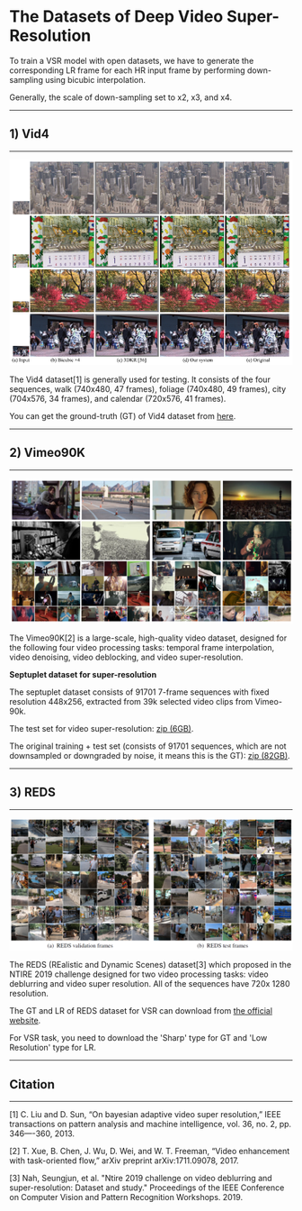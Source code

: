 # The Datasets of Deep Video Super-Resolution

To train a VSR model with open datasets, we have to generate the corresponding LR frame for each HR input frame by performing down-sampling using bicubic interpolation.

Generally, the scale of down-sampling set to x2, x3, and x4.

---

## 1) Vid4

---

<p align="center">
  <img src="./Image/vid4.png" width="800">
</p>

The Vid4 dataset[1] is generally used for testing. It consists of the four sequences, walk (740x480, 47 frames), foliage (740x480, 49 frames), city (704x576, 34 frames), and calendar (720x576, 41 frames).

You can get the ground-truth (GT) of Vid4 dataset from [here][vid4link].

[vid4link]: https://drive.google.com/drive/folders/1An6hF1oYkeWxfOBxxKm073mvgIFrBNDA

---

## 2) Vimeo90K

---

<p align="center">
  <img src="./Image/vimeo90k.png" width="800">
</p>

The Vimeo90K[2] is a large-scale, high-quality video dataset, designed for the following four video processing tasks: temporal frame interpolation, video denoising, video deblocking, and video super-resolution.

**Septuplet dataset for super-resolution**

The septuplet dataset consists of 91701 7-frame sequences with fixed resolution 448x256, extracted from 39k selected video clips from Vimeo-90k.

The test set for video super-resolution: [zip (6GB)][vimeo90k-testlink].

The original training + test set (consists of 91701 sequences, which are not downsampled or downgraded by noise, it means this is the GT): [zip (82GB)][vimeo90k-alllink].

[vimeo90k-testlink]: http://data.csail.mit.edu/tofu/testset/vimeo_super_resolution_test.zip
[vimeo90k-alllink]: http://data.csail.mit.edu/tofu/dataset/vimeo_septuplet.zip

---

## 3) REDS

---

<p align="center">
  <img src="./Image/reds.png" width="800">
</p>

The REDS (REalistic and Dynamic Scenes) dataset[3] which proposed in the NTIRE 2019 challenge designed for two video processing tasks: video deblurring and video super resolution. All of the sequences have 720x 1280 resolution.

The GT and LR of REDS dataset for VSR can download from [the official website][redslink].

For VSR task, you need to download the 'Sharp' type for GT and 'Low Resolution' type for LR.

[redslink]: https://seungjunnah.github.io/Datasets/reds.html

---

## Citation

---

[1] C. Liu and D. Sun, “On bayesian adaptive video super resolution,” IEEE transactions on pattern analysis and machine intelligence, vol. 36, no. 2, pp. 346—-360, 2013.

[2] T. Xue, B. Chen, J. Wu, D. Wei, and W. T. Freeman, “Video enhancement with task-oriented flow,” arXiv preprint arXiv:1711.09078, 2017.

[3] Nah, Seungjun, et al. "Ntire 2019 challenge on video deblurring and super-resolution: Dataset and study." Proceedings of the IEEE Conference on Computer Vision and Pattern Recognition Workshops. 2019.
